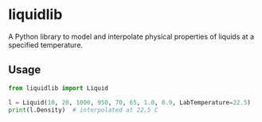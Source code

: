# liquidlib

A Python library to model and interpolate physical properties of liquids at a specified temperature.

## Usage

```python
from liquidlib import Liquid

l = Liquid(10, 20, 1000, 950, 70, 65, 1.0, 0.9, LabTemperature=22.5)
print(l.Density)  # interpolated at 22.5 C
```



